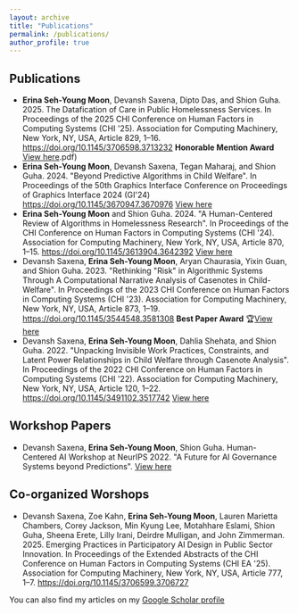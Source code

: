 ```yaml
---
layout: archive
title: "Publications"
permalink: /publications/
author_profile: true
---
```


## Publications

- **Erina Seh-Young Moon**, Devansh Saxena, Dipto Das, and Shion Guha. 2025. The Datafication of Care in Public Homelessness Services. In Proceedings of the 2025 CHI Conference on Human Factors in Computing Systems (CHI '25). Association for Computing Machinery, New York, NY, USA, Article 829, 1–16. https://doi.org/10.1145/3706598.3713232 **Honorable Mention Award** [View here](https://erinamoon.github.io/files/chi25.pdf).pdf)
- **Erina Seh-Young Moon**, Devansh Saxena, Tegan Maharaj, and Shion Guha. 2024. "Beyond Predictive Algorithms in Child Welfare". In Proceedings of the 50th Graphics Interface Conference on Proceedings of Graphics Interface 2024 (GI'24) https://doi.org/10.1145/3670947.3670976 [View here](https://erinamoon.github.io/files/beyondpredictive.pdf)
-  **Erina Seh-Young Moon** and Shion Guha. 2024. "A Human-Centered Review of Algorithms in Homelessness Research". In Proceedings of the CHI Conference on Human Factors in Computing Systems (CHI '24). Association for Computing Machinery, New York, NY, USA, Article 870, 1–15. https://doi.org/10.1145/3613904.3642392 [View here](https://erinamoon.github.io/files/humancentredreview.pdf)
- Devansh Saxena, **Erina Seh-Young Moon**, Aryan Chaurasia, Yixin Guan, and Shion Guha. 2023. "Rethinking "Risk" in Algorithmic Systems Through A Computational Narrative Analysis of Casenotes in Child-Welfare". In Proceedings of the 2023 CHI Conference on Human Factors in Computing Systems (CHI '23). Association for Computing Machinery, New York, NY, USA, Article 873, 1–19. https://doi.org/10.1145/3544548.3581308 **Best Paper Award** 🏆[View here](https://erinamoon.github.io/files/rethinkingrisk.pdf)
- Devansh Saxena, **Erina Seh-Young Moon**, Dahlia Shehata, and Shion Guha. 2022. "Unpacking Invisible Work Practices, Constraints, and Latent Power Relationships in Child Welfare through Casenote Analysis". In Proceedings of the 2022 CHI Conference on Human Factors in Computing Systems (CHI '22). Association for Computing Machinery, New York, NY, USA, Article 120, 1–22. https://doi.org/10.1145/3491102.3517742 [View here](https://erinamoon.github.io/files/unpacking.pdf)


## Workshop Papers

- Devansh Saxena, **Erina Seh-Young Moon**, Shion Guha. Human-Centered AI Workshop at NeurIPS 2022. "A Future for AI Governance Systems beyond Predictions". [View here](https://erinamoon.github.io/files/Future_for_AIGovernance.pdf)

## Co-organized Worshops 

- Devansh Saxena, Zoe Kahn, **Erina Seh-Young Moon**, Lauren Marietta Chambers, Corey Jackson, Min Kyung Lee, Motahhare Eslami, Shion Guha, Sheena Erete, Lilly Irani, Deirdre Mulligan, and John Zimmerman. 2025. Emerging Practices in Participatory AI Design in Public Sector Innovation. In Proceedings of the Extended Abstracts of the CHI Conference on Human Factors in Computing Systems (CHI EA '25). Association for Computing Machinery, New York, NY, USA, Article 777, 1–7. https://doi.org/10.1145/3706599.3706727


You can also find my articles on my [Google Scholar profile](https://scholar.google.ca/citations?user=rgK0jOgAAAAJ&hl=en) 


